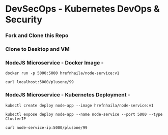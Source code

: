 
# DevSecOps - Kubernetes DevOps & Security

### Fork and Clone this Repo

### Clone to Desktop and VM

### NodeJS Microservice - Docker Image -

`docker run -p 5000:5000 hrefnhaila/node-service:v1`

`curl localhost:5000/plusone/99`
 
### NodeJS Microservice - Kubernetes Deployment -
`kubectl create deploy node-app --image hrefnhaila/node-service:v1`

`kubectl expose deploy node-app --name node-service --port 5000 --type ClusterIP`

`curl node-service-ip:5000/plusone/99`

